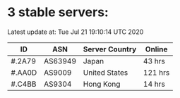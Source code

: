 # 3 stable servers:

Latest update at: Tue Jul 21 19:10:14 UTC 2020

| ID | ASN | Server Country | Online |
| -- | --- | -------------- | ------ |
| #.2A79 | AS63949 | Japan | 43 hrs |
| #.AA0D | AS9009 | United States | 121 hrs |
| #.C4BB | AS9304 | Hong Kong | 14 hrs |

